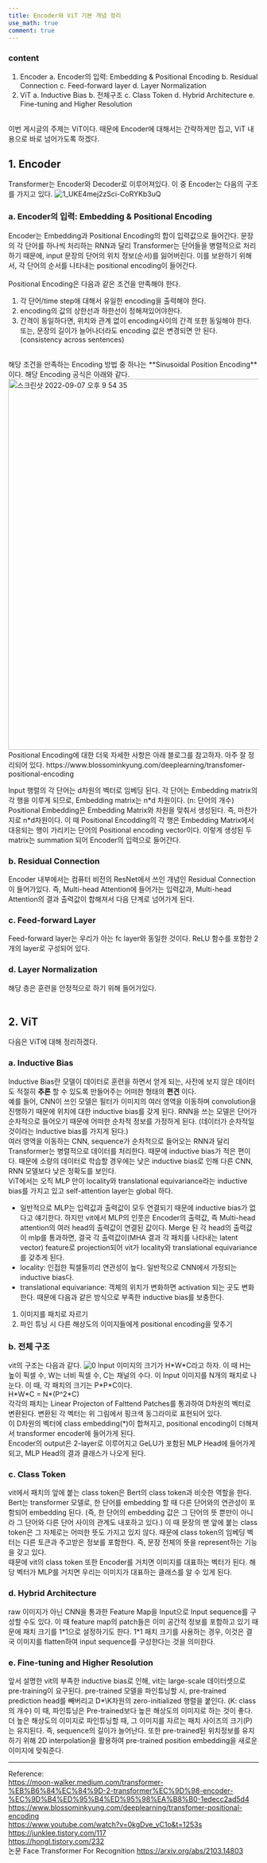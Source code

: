 ```yaml
---
title: Encoder와 ViT 기본 개념 정리
use_math: true
comment: true
---
```


### content
1. Encoder
  a. Encoder의 입력: Embedding & Positional Encoding
  b. Residual Connection
  c. Feed-forward layer
  d. Layer Normalization
2. ViT
  a. Inductive Bias
  b. 전체구조
  c. Class Token
  d. Hybrid Architecture
  e. Fine-tuning and Higher Resolution
<br>
이번 게시글의 주제는 ViT이다. 때문에 Encoder에 대해서는 간략하게만 집고, ViT 내용으로 바로 넘어가도록 하겠다.

## 1. Encoder
Transformer는 Encoder와 Decoder로 이루어져있다. 이 중 Encoder는 다음의 구조를 가지고 있다.
![1_UKE4mej2zSci-CoRYKb3uQ](https://user-images.githubusercontent.com/87808237/188880192-b01a45b6-6262-4b65-b937-01fd227f7928.png)

### a. Encoder의 입력: Embedding & Positional Encoding
Encoder는 Embedding과 Positional Encoding의 합이 입력값으로 들어간다. 문장의 각 단어를 하나씩 처리하는 RNN과 달리 Transformer는 단어들을 병렬적으로 처리하기 때문에, input 문장의 단어의 위치 정보(순서)를 잃어버린다. 이를 보완하기 위해서, 각 단어의 순서를 나타내는 positional encoding이 들어간다.   
<br>
Positional Encoding은 다음과 같은 조건을 만족해야 한다.
1. 각 단어/time step애 대해서 유일한 encoding을 출력해야 한다.
2. encoding의 값의 상한선과 하한선이 정해져있어야한다.
3. 간격이 동일하다면, 위치와 관계 없이 encoding사이의 간격 또한 동일해야 한다. 또는, 문장의 길이가 늘어나더라도 encoding 값은 변경되면 안 된다. (consistency across sentences)
<br>
해당 조건을 만족하는 Encoding 방법 중 하나는 **Sinusoidal Position Encoding** 이다. 해당 Encoding 공식은 아래와 같다.
<img width="746" alt="스크린샷 2022-09-07 오후 9 54 35" src="https://user-images.githubusercontent.com/87808237/188883411-06867098-07c5-4eb1-8909-9f436cf22d3d.png">
Positional Encoding에 대한 더욱 자세한 사항은 아래 블로그를 참고하자. 아주 잘 정리되어 있다.
https://www.blossominkyung.com/deeplearning/transfomer-positional-encoding

Input 행렬의 각 단어는 d차원의 벡터로 임베딩 된다. 각 단어는 Embedding matrix의 각 행을 이루게 되므로, Embedding matrix는 n\*d 차원이다. (n: 단어의 개수)   
Positional Embedding은 Embedding Matrix와 차원을 맞춰서 생성된다. 즉, 마찬가지로 n\*d차원이다. 이 때 Positional Encodding의 각 행은 Embedding Matrix에서 대응되는 행이 가리키는 단어의 Positional encoding vector이다. 이렇게 생성된 두 matrix는 summation 되어 Encoder의 입력으로 들어간다.

### b. Residual Connection
Encoder 내부에서는 컴퓨터 비전의 ResNet에서 쓰인 개념인 Residual Connection이 들어가있다. 즉, Multi-head Attention에 들어가는 입력값과, Multi-head Attention의 결과 출력값이 합해져서 다음 단계로 넘어가게 된다.

### c. Feed-forward Layer
Feed-forward layer는 우리가 아는 fc layer와 동일한 것이다. ReLU 함수를 포함한 2개의 layer로 구성되어 있다.

### d. Layer Normalization
해당 층은 훈련을 안정적으로 하기 위해 들어가있다.
<br>
<br>
## 2. ViT
다음은 ViT에 대해 정리하겠다. 

### a. Inductive Bias
Inductive Bias란 모델이 데이터로 훈련을 하면서 얻게 되는, 사전에 보지 않은 데이터도 적절히 **추론** 할 수 있도록 만들어주는 어떠한 형태의 **편견** 이다.   
예를 들어, CNN이 쓰인 모델은 필터가 이미지의 여러 영역을 이동하며 convolution을 진행하기 때문에 위치에 대한 inductive bias를 갖게 된다. RNN을 쓰는 모델은 단어가 순차적으로 들어오기 때문에 어떠한 순차적 정보를 가정하게 된다. (데이터가 순차적일 것이라는 Inductive bias를 가지게 된다.)   
여러 영역을 이동하는 CNN, sequence가 순차적으로 들어오는 RNN과 달리 Transformer는 병렬적으로 데이터를 처리한다. 때문에 inductive bias가 적은 편이다. 때문에 소량의 데이터로 학습할 경우에는 낮은 inductive bias로 인해 다른 CNN, RNN 모델보다 낮은 정확도를 보인다.    
ViT에서는 오직 MLP 만이 locality와 translational equivariance라는 inductive bias를 가지고 있고 self-attention layer는 global 하다.   
  * 일반적으로 MLP는 입력값과 출력값이 모두 연결되기 때문에 inductive bias가 없다고 얘기한다. 하지만 vit에서 MLP의 인풋은 Encoder의 출력값, 즉 Multi-head attention의 여러 head의 출력값이 연결된 값이다. Merge 된 각 head의 출력값이 mlp를 통과하면, 결국 각 출력값이(MHA 결과 각 패치를 나타내는 latent vector) feature로 projection되어 vit가 locality와 translational equivariance를 갖추게 된다. 
  * locality: 인접한 픽셀들끼리 연관성이 높다. 일반적으로 CNN에서 가정되는 inductive bias다.
  * translational equivariance: 객체의 위치가 변화하면 activation 되는 곳도 변화한다.
때문에 다음과 같은 방식으로 부족한 inductive bias를 보충한다.
1. 이미지를 패치로 자르기
2. 파인 튜닝 시 다른 해상도의 이미지들에게 positional encoding을 맞추기

### b. 전체 구조
vit의 구조는 다음과 같다.
![0](https://user-images.githubusercontent.com/87808237/188885307-8f0ced1d-0c13-4c94-bb9d-0ae61ddc3b09.png)
Input 이미지의 크기가 H\*W\*C라고 하자. 이 때 H는 높이 픽셀 수, W는 너비 픽셀 수, C는 채널의 수다. 이 Input 이미지를 N개의 패치로 나눈다. 이 때, 각 패치의 크기는 P\*P\*C이다.   
H\*W\*C = N\*(P^2\*C)   
각각의 패치는 Linear Projecton of Falttend Patches를 통과하여 D차원의 벡터로 변환된다. 변환된 각 벡터는 위 그림에서 핑크색 동그라미로 표현되어 있다.   
이 D차원의 벡터에 class embedding(\*)이 합쳐지고, positional encoding이 더해져서 transformer encoder에 들어가게 된다.   
Encoder의 output은 2-layer로 이루어지고 GeLU가 포함된 MLP Head에 들어가게 되고, MLP Head의 결과 클래스가 나오게 된다.

### c. Class Token
vit에서 패치의 앞에 붙는 class token은 Bert의 class token과 비슷한 역할을 한다.   
Bert는 transformer 모델로, 한 단어를 embedding 할 때 다른 단어와의 연관성이 포함되어 embedding 된다. (즉, 한 단어의 embedding 값은 그 단어의 뜻 뿐만이 아니라 그 단어와 다른 단어 사이의 관계도 내포하고 있다.) 이 때 문장의 맨 앞에 붙는 class token은 그 자체로는 어떠한 뜻도 가지고 있지 않다. 때문에 class token의 임베딩 벡터는 다른 토큰과 주고받은 정보를 포함한다. 즉, 문장 전체의 뜻을 represent하는 기능을 갖고 있다.   
때문에 vit의 class token 또한 Encoder를 거치면 이미지를 대표하는 벡터가 된다. 해당 벡터가 MLP를 거치면 우리는 이미지가 대표하는 클래스를 알 수 있게 된다.

### d. Hybrid Architecture
raw 이미지가 아닌 CNN을 통과한 Feature Map을 Input으로 Input sequence를 구성할 수도 있다. 이 때 feature map의 patch들은 이미 공간적 정보를 포함하고 있기 때문에 패치 크기를 1\*1으로 설정하기도 한다. 1\*1 패치 크기를 사용하는 경우, 이것은 결국 이미지를 flatten하여 input sequence를 구성한다는 것을 의미한다.

### e. Fine-tuning and Higher Resolution
앞서 설명한 vit의 부족한 inductive bias로 인해, vit는 large-scale 데이터셋으로 pre-training이 요구된다. pre-trained 모델을 파인튜닝할 시, pre-trained prediction head를 빼버리고 D*\K차원의 zero-initialized 행렬을 붙인다. (K: class의 개수) 이 때, 파인튜닝은 Pre-trained보다 높은 해상도의 이미지로 하는 것이 좋다. 더 높은 해상도의 이미지로 파인튜닝할 때, 그 이미지를 자르는 패치 사이즈의 크기(P)는 유지된다. 즉, sequence의 길이가 늘어난다. 또한 pre-trained된 위치정보를 유지하기 위해 2D interpolation을 활용하여 pre-trained position embedding을 새로운 이미지에 맞춰준다.


* * *
Reference:   
https://moon-walker.medium.com/transformer-%EB%B6%84%EC%84%9D-2-transformer%EC%9D%98-encoder-%EC%9D%B4%ED%95%B4%ED%95%98%EA%B8%B0-1edecc2ad5d4   
https://www.blossominkyung.com/deeplearning/transfomer-positional-encoding   
https://www.youtube.com/watch?v=0kgDve_vC1o&t=1253s    
https://junklee.tistory.com/117    
https://hongl.tistory.com/232    
논문 Face Transformer For Recognition https://arxiv.org/abs/2103.14803
